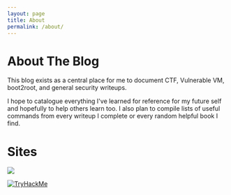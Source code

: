 ```yaml
---
layout: page
title: About
permalink: /about/
---
```


# About The Blog

This blog exists as a central place for me to document CTF, Vulnerable VM, boot2root, and general security writeups. 

I hope to catalogue everything I've learned for reference for my future self and hopefully to help others learn too. 
I also plan to compile lists of useful commands from every writeup I complete or every random helpful book I find.

# Sites

[<img src="https://github.githubassets.com/images/modules/site/icons/footer/github-logo.svg">](https://github.com/cpurcell31)

[<img src="https://tryhackme-badges.s3.amazonaws.com/bigboyfriend86.png" alt="TryHackMe">](https://tryhackme.com/p/bigboyfriend86)

